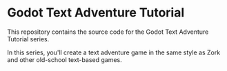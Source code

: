 # Godot Text Adventure Tutorial
This repository contains the source code for the Godot Text Adventure Tutorial series.

In this series, you'll create a text adventure game in the same style as Zork and other old-school text-based games.

